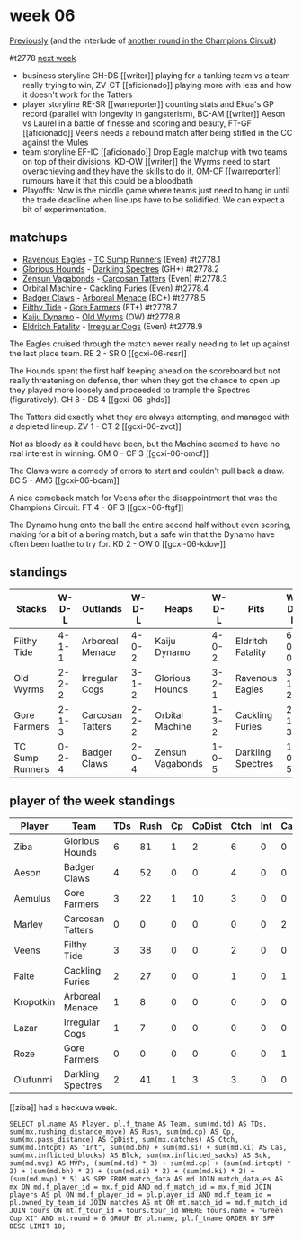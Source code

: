 # week 06

[Previously](seasons/gcxi/week05.md) (and the interlude of [another round in the Champions Circuit](week05cc))

#t2778
[next week](week07)

* business storyline GH-DS [[writer]] playing for a tanking team vs a team really trying to win, ZV-CT [[aficionado]] playing more with less and how it doesn't work for the Tatters  
* player storyline RE-SR [[warreporter]] counting stats and Ekua's GP record (parallel with longevity in gangsterism), BC-AM [[writer]] Aeson vs Laurel in a battle of finesse and scoring and beauty, FT-GF [[aficionado]] Veens needs a rebound match after being stifled in the CC against the Mules
* team storyline EF-IC [[aficionado]] Drop Eagle matchup with two teams on top of their divisions, KD-OW [[writer]] the Wyrms need to start overachieving and they have the skills to do it, OM-CF [[warreporter]] rumours have it that this could be a bloodbath
* Playoffs: Now is the middle game where teams just need to hang in until the trade deadline when lineups have to be solidified. We can expect a bit of experimentation.


## matchups

* [Ravenous Eagles](../../teams/ravenouseagles) - [TC Sump Runners](../../teams/sumprunners) (Even) #t2778.1
* [Glorious Hounds](../../teams/glorioushounds) - [Darkling Spectres](../../teams/darklingspectres) (GH+) #t2778.2
* [Zensun Vagabonds](../../teams/zensunvagabonds) - [Carcosan Tatters](../../teams/carcosantatters) (Even) #t2778.3
* [Orbital Machine](../../teams/orbitalmachine) - [Cackling Furies](../../teams/cacklingfuries) (Even) #t2778.4
* [Badger Claws](../../teams/badgerclaws)  - [Arboreal Menace](../../teams/arborealmenace) (BC+) #t2778.5
* [Filthy Tide](../../teams/filthytide) - [Gore Farmers](../../teams/gorefarmers) (FT+) #t2778.7
* [Kaiju Dynamo](../../teams/kaijudynamo) - [Old Wyrms](../../teams/oldwyrms) (OW) #t2778.8
* [Eldritch Fatality](../../teams/eldritchfatality) - [Irregular Cogs](../../teams/irregularcogs) (Even) #t2778.9

The Eagles cruised through the match never really needing to let up against the last place team. RE 2 - SR 0 [[gcxi-06-resr]]

The Hounds spent the first half keeping ahead on the scoreboard but not really threatening on defense, then when they got the chance to open up they played more loosely and proceeded to trample the Spectres (figuratively). GH 8 - DS 4 [[gcxi-06-ghds]]

The Tatters did exactly what they are always attempting, and managed with a depleted lineup. ZV 1 - CT 2 [[gcxi-06-zvct]]

Not as bloody as it could have been, but the Machine seemed to have no real interest in winning. OM 0 - CF 3 [[gcxi-06-omcf]]

The Claws were a comedy of errors to start and couldn't pull back a draw. BC 5 - AM6 [[gcxi-06-bcam]]

A nice comeback match for Veens after the disappointment that was the Champions Circuit.  FT 4 - GF 3 [[gcxi-06-ftgf]]

The Dynamo hung onto the ball the entire second half without even scoring, making for a bit of a boring match, but a safe win that the Dynamo have often been loathe to try for. KD 2 - OW 0 [[gcxi-06-kdow]]

## standings

| Stacks | W-D-L | Outlands | W-D-L | Heaps | W-D-L | Pits | W-D-L |
|-------|-----|--|--|------|------|--|--|
| Filthy Tide | 4-1-1 | Arboreal Menace | 4-0-2 | Kaiju Dynamo | 4-0-2 | Eldritch Fatality | 6-0-0 |
| Old Wyrms | 2-2-2 | Irregular Cogs | 3-1-2 | Glorious Hounds | 3-2-1 | Ravenous Eagles | 3-1-2 |
| Gore Farmers | 2-1-3 | Carcosan Tatters | 2-2-2 | Orbital Machine | 1-3-2 | Cackling Furies | 2-1-3 |
| TC Sump Runners | 0-2-4 | Badger Claws | 2-0-4 | Zensun Vagabonds | 1-0-5 | Darkling Spectres | 1-0-5 |


## player of the week standings

| Player    | Team              | TDs  | Rush | Cp   | CpDist | Ctch | Int  | Cas  | Blck | Sck  | MVP  | SPP  |
|-----------|-------------------|------|------|------|--------|------|------|------|------|------|------|------|
| Ziba      | Glorious Hounds   |    6 |   81 |    1 |      2 |    6 |    0 |    0 |    1 |    0 |    0 |   19 |
| Aeson     | Badger Claws      |    4 |   52 |    0 |      0 |    4 |    0 |    0 |    1 |    0 |    0 |   12 |
| Aemulus   | Gore Farmers      |    3 |   22 |    1 |     10 |    3 |    0 |    0 |    3 |    0 |    0 |   10 |
| Marley    | Carcosan Tatters  |    0 |    0 |    0 |      0 |    0 |    0 |    2 |    6 |    0 |    1 |    9 |
| Veens     | Filthy Tide       |    3 |   38 |    0 |      0 |    2 |    0 |    0 |    0 |    0 |    0 |    9 |
| Faite     | Cackling Furies   |    2 |   27 |    0 |      0 |    1 |    0 |    1 |    4 |    0 |    0 |    8 |
| Kropotkin | Arboreal Menace   |    1 |    8 |    0 |      0 |    0 |    0 |    0 |    5 |    1 |    1 |    8 |
| Lazar     | Irregular Cogs    |    1 |    7 |    0 |      0 |    0 |    0 |    0 |    1 |    0 |    1 |    8 |
| Roze      | Gore Farmers      |    0 |    0 |    0 |      0 |    0 |    0 |    1 |    2 |    0 |    1 |    7 |
| Olufunmi  | Darkling Spectres |    2 |   41 |    1 |      3 |    3 |    0 |    0 |    2 |    0 |    0 |    7 |

[[ziba]] had a heckuva week.


```
SELECT pl.name AS Player, pl.f_tname AS Team, sum(md.td) AS TDs, sum(mx.rushing_distance_move) AS Rush, sum(md.cp) AS Cp,	sum(mx.pass_distance) AS CpDist, sum(mx.catches) AS Ctch, sum(md.intcpt) AS "Int", sum(md.bh) + sum(md.si) + sum(md.ki) AS Cas, sum(mx.inflicted_blocks) AS Blck, sum(mx.inflicted_sacks) AS Sck, sum(md.mvp) AS MVPs, (sum(md.td) * 3) + sum(md.cp) + (sum(md.intcpt) * 2) + (sum(md.bh) * 2) + (sum(md.si) * 2) + (sum(md.ki) * 2) + (sum(md.mvp) * 5) AS SPP FROM match_data AS md JOIN match_data_es AS mx ON md.f_player_id = mx.f_pid AND md.f_match_id = mx.f_mid JOIN players AS pl ON md.f_player_id = pl.player_id AND md.f_team_id = pl.owned_by_team_id JOIN matches AS mt ON mt.match_id = md.f_match_id JOIN tours ON mt.f_tour_id = tours.tour_id WHERE tours.name = "Green Cup XI" AND mt.round = 6 GROUP BY pl.name, pl.f_tname ORDER BY SPP DESC LIMIT 10;
```
